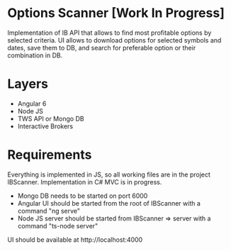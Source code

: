 # Options Scanner [Work In Progress]

Implementation of IB API that allows to find most profitable options by selected criteria.
UI allows to download options for selected symbols and dates, save them to DB, and search for preferable option or their combination in DB.

# Layers

- Angular 6 
- Node JS 
- TWS API or Mongo DB
- Interactive Brokers 

# Requirements

Everything is implemented in JS, so all working files are in the project IBScanner.
Implementation in C# MVC is in progress.

- Mongo DB needs to be started on port 6000
- Angular UI should be started from the root of IBScanner with a command "ng serve"
- Node JS server should be started from IBScanner => server with a command "ts-node server"

UI should be available at http://localhost:4000
